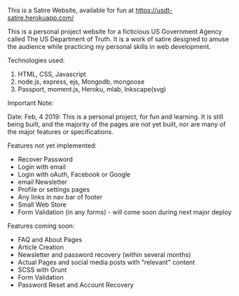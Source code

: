 This is a Satire Website, available for fun at https://usdt-satire.herokuapp.com/

This is a personal project website for a ficticious US Government Agency called The US Department of Truth. It is a work of satire designed to amuse the audience while practicing my personal skills in web development.

Technologies used:
1. HTML, CSS, Javascript
2. node.js, express, ejs, Mongodb, mongoose
3. Passport, moment.js, Heroku, mlab, Inkscape(svg)


Important Note: 

Date: Feb, 4 2019: This is a personal project, for fun and learning. It is still being built, and the majority of the pages are not yet built, nor are many of the major features or specifications.

Features not yet implemented:
- Recover Password
- Login with email
- Login with oAuth, Facebook or Google
- email Newsletter
- Profile or settings pages
- Any links in nav bar of footer
- Small Web Store
- Form Validation (in any forms) - will come soon during next major deploy

Features coming soon:
- FAQ and About Pages
- Article Creation
- Newsletter and password recovery (within several months)
- Actual Pages and social media posts with "relevant" content
- SCSS with Grunt
- Form Validation
- Password Reset and Account Recovery
